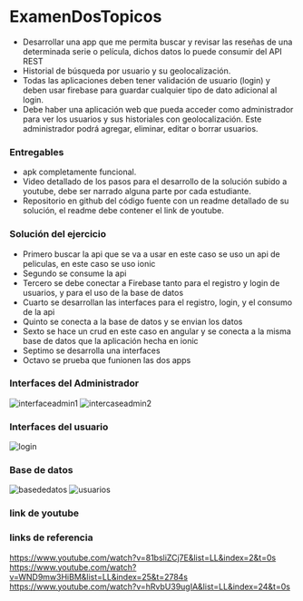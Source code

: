 # ExamenDosTopicos
- Desarrollar una app que me permita buscar y revisar las reseñas de una determinada serie o película, dichos datos lo puede consumir  del API REST
- Historial de búsqueda por usuario y su geolocalización.
- Todas las aplicaciones deben tener validación de usuario (login) y deben usar firebase para guardar cualquier tipo de dato         adicional al login.
- Debe haber una aplicación web que pueda acceder como administrador para ver los usuarios
  y sus historiales con geolocalización. Este administrador podrá agregar, eliminar, editar o
 borrar usuarios.
### Entregables
- apk completamente funcional.
- Video detallado de los pasos para el desarrollo de la solución subido a youtube, debe ser
  narrado alguna parte por cada estudiante.
- Repositorio en github del código fuente con un readme detallado de su solución, el readme
  debe contener el link de youtube.
### Solución del ejercicio
- Primero buscar la api que se va a usar en este caso se uso un api de peliculas, en este caso se uso ionic
- Segundo se consume la api
- Tercero se debe conectar a Firebase tanto para el registro y login de usuarios, y para el uso de la base de datos
- Cuarto se desarrollan las interfaces para el registro, login, y el consumo de la api
- Quinto se conecta a la base de datos y se envian los datos
- Sexto se hace un crud en este caso en angular y se conecta a la misma base de datos que la aplicación hecha en ionic
- Septimo se desarrolla una interfaces
- Octavo se prueba que funionen las dos apps
### Interfaces del Administrador
![interfaceadmin1](https://user-images.githubusercontent.com/38759833/93405968-203c8580-f854-11ea-9df1-eeb2227f9c6f.PNG)
![intercaseadmin2](https://user-images.githubusercontent.com/38759833/93406248-ce482f80-f854-11ea-933b-ea7850ffba0c.PNG)
### Interfaces del usuario
![login](https://user-images.githubusercontent.com/38759833/93406359-15362500-f855-11ea-8ed0-35241c462b16.PNG)
### Base de datos
![basededatos](https://user-images.githubusercontent.com/38759833/93407579-29c7ec80-f858-11ea-8bbf-a551f1303997.PNG)
![usuarios](https://user-images.githubusercontent.com/38759833/93410104-f8521f80-f85d-11ea-92b4-b2a0ff367679.PNG)
### link de youtube
### links de referencia
https://www.youtube.com/watch?v=81bsliZCj7E&list=LL&index=2&t=0s
https://www.youtube.com/watch?v=WND9mw3HiBM&list=LL&index=25&t=2784s
https://www.youtube.com/watch?v=hRvbU39ugIA&list=LL&index=24&t=0s
 
